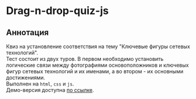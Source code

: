 # Drag-n-drop-quiz-js  
## Аннотация ##
Квиз на установление соответствия на тему "Ключевые фигуры сетевых технологий".  
Тест состоит из двух туров. В первом необходимо установить логические связи между фотографиями основоположников и ключевых фигур сетевых технологий и их именами, а во втором - их основными достижениями.  
Выполнен на `html`, `css` и `js`.  
Демо-версия доступна [по ссылке](https://leokhariton.github.io/Drag-n-drop-quis-js/).
